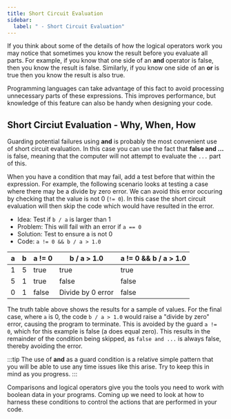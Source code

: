 ```yaml
---
title: Short Circuit Evaluation
sidebar:
  label: " - Short Circuit Evaluation"
---
```


If you think about some of the details of how the logical operators work you may notice that sometimes you know the result before you evaluate all parts. For example, if you know that one side of an **and** operator is false, then you know the result is false. Similarly, if you know one side of an **or** is true then you know the result is also true.

Programming languages can take advantage of this fact to avoid processing unnecessary parts of these expressions. This improves performance, but knowledge of this feature can also be handy when designing your code.

## Short Circiut Evaluation - Why, When, How

Guarding potential failures using **and** is probably the most convenient use of short circuit evaluation. In this case you can use the fact that **false and ...** is false, meaning that the computer will not attempt to evaluate the `...` part of this.

When you have a condition that may fail, add a test before that within the expression. For example, the following scenario looks at testing a case where there may be a divide by zero error. We can avoid this error occuring by checking that the value is not 0 (`!= 0`). In this case the short circuit evaluation will then skip the code which would have resulted in the error.

- Idea: Test if `b / a` is larger than 1
- Problem: This will fail with an error if `a == 0`
- Solution: Test to ensure a is not 0
- Code: `a != 0 && b / a > 1.0`

| a | b | a != 0 | b / a > 1.0 | a != 0 && b / a > 1.0 |
| --- | --- | --- | --- | --- |
| 1 | 5 | true | true | true |
| 5 | 1 | true | false | false |
| 0 | 1 | false | Divide by 0 error | false |

The truth table above shows the results for a sample of values. For the final case, where `a` is 0, the code `b / a > 1.0` would raise a "divide by zero" error, causing the program to terminate. This is avoided by the guard `a != 0`, which for this example is false (a does equal zero). This results in the remainder of the condition being skipped, as `false and ...` is always false, thereby avoiding the error.

:::tip
The use of **and** as a guard condition is a relative simple pattern that you will be able to use any time issues like this arise. Try to keep this in mind as you progress.
:::

Comparisons and logical operators give you the tools you need to work with boolean data in your programs. Coming up we need to look at how to harness these conditions to control the actions that are performed in your code.
